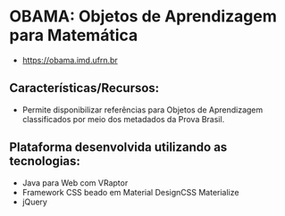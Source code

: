 # OBAMA: Objetos de Aprendizagem para Matemática
  - https://obama.imd.ufrn.br

## Características/Recursos:
  - Permite disponibilizar referências para Objetos de Aprendizagem classificados por meio dos metadados da Prova Brasil. 
  
## Plataforma desenvolvida utilizando as tecnologias:
  - Java para Web com VRaptor
  - Framework CSS beado em Material DesignCSS Materialize
  - jQuery